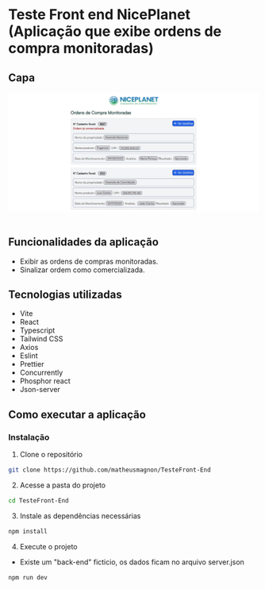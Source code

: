 # Teste Front end NicePlanet (Aplicação que exibe ordens de compra monitoradas)

## Capa

<img src="./Cover.JPG" /> <br/> <br/>

## Funcionalidades da aplicação

- Exibir as ordens de compras monitoradas.
- Sinalizar ordem como comercializada.

## Tecnologias utilizadas

- Vite
- React
- Typescript
- Tailwind CSS
- Axios
- Eslint
- Prettier
- Concurrently
- Phosphor react
- Json-server

## Como executar a aplicação

### Instalação

1. Clone o repositório

```bash
git clone https://github.com/matheusmagnon/TesteFront-End
```

2. Acesse a pasta do projeto

```bash
cd TesteFront-End
```

3. Instale as dependências necessárias

```bash
npm install
```

4. Execute o projeto

- Existe um "back-end" ficticio, os dados ficam no arquivo server.json

```bash
npm run dev
```
